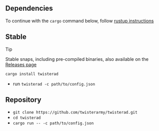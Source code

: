 ## Dependencies

To continue with the `cargo` command below, follow [rustup instructions](https://rustup.rs/)

## Stable

> [!TIP]
> Stable snaps, including pre-compiled binaries, also available on the [Releases page](https://github.com/twisterarmy/twisterad/releases)

``` bash
cargo install twisterad
```
* run `twisterad -c path/to/config.json`

## Repository

* `git clone https://github.com/twisterarmy/twisterad.git`
* `cd twisterad`
* `cargo run -- -c path/to/config.json`